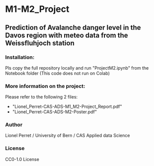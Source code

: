 # M1-M2_Project 


## Prediction of Avalanche danger level in the Davos region with meteo data from the Weissfluhjoch station


### Installation:
Pls copy the full repository locally and run "ProjectM2.ipynb" from the Notebook folder (This code does not run on Colab)


### More information on the project:
Please refer to the following 2 files:
- "Lionel_Perret-CAS-ADS-M1_M2-Project_Report.pdf"
- "Lionel_Perret-CAS-ADS-M2-Poster.pdf"


### Author
Lionel Perret / University of Bern / CAS Applied data Science


### License
CC0-1.0 License
